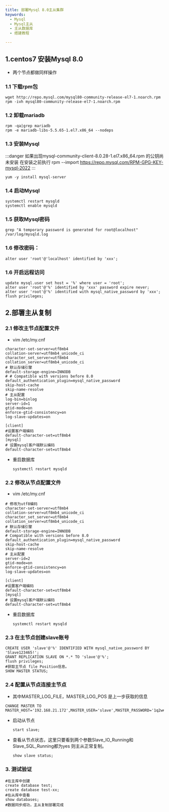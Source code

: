 ```yaml
---
title: 部署Mysql 8.0主从集群
keywords:
  - Mysql
  - Mysql主从
  - 主从数据库
  - 搭建教程

---
```




## 1.centos7 安装Mysql 8.0

* 两个节点都做同样操作

### 1.1 下载rpm包

```shell
wget http://repo.mysql.com/mysql80-community-release-el7-1.noarch.rpm
rpm -ivh mysql80-community-release-el7-1.noarch.rpm
```

### 1.2 卸载mariadb

```shell
rpm -qa|grep mariadb
rpm -e mariadb-libs-5.5.65-1.el7.x86_64 --nodeps
```

### 1.3 安装Mysql

:::danger
如果出现mysql-community-client-8.0.28-1.el7.x86_64.rpm 的公钥尚未安装
在安装之前执行 rpm --import https://repo.mysql.com/RPM-GPG-KEY-mysql-2022
:::

```shell
yum -y install mysql-server
```

### 1.4 启动Mysql

```shell
systemctl restart mysqld
systemctl enable mysqld
```

### 1.5 获取Mysql密码

```shell
grep "A temporary password is generated for root@localhost" /var/log/mysqld.log
```

### 1.6 修改密码：

```shell
alter user 'root'@'localhost' identified by 'xxx';
```

### 1.6 开启远程访问

```shell
update mysql.user set host = '%' where user = 'root';
alter user 'root'@'%' identified by 'xxx' password expire never;
alter user 'root'@'%' identified with mysql_native_password by 'xxx';
flush privileges;
```

## 2.部署主从复制

### 2.1 修改主节点配置文件

* vim /etc/my.cnf


```shell
character-set-server=utf8mb4
collation-server=utf8mb4_unicode_ci
character_set_server=utf8mb4
collation_server=utf8mb4_unicode_ci
# 默认存储引擎
default-storage-engine=INNODB
# # Compatible with versions before 8.0
default_authentication_plugin=mysql_native_password
skip-host-cache
skip-name-resolve
# 主从配置
log-bin=binlog
server-id=1
gtid-mode=on
enforce-gtid-consistency=on
log-slave-updates=on

[client]
#设置客户端编码
default-character-set=utf8mb4
[mysql]
# 设置mysql客户端默认编码
default-character-set=utf8mb4
```

* 重启数据库

  ```shell
  systemctl restart mysqld
  ```

### 2.2 修改从节点配置文件

* vim /etc/my.cnf

```shell
# 修改为utf8编码
character-set-server=utf8mb4
collation-server=utf8mb4_unicode_ci
character_set_server=utf8mb4
collation_server=utf8mb4_unicode_ci
# 默认存储引擎
default-storage-engine=INNODB
# Compatible with versions before 8.0
default_authentication_plugin=mysql_native_password
skip-host-cache
skip-name-resolve
# 主从配置
server-id=2
gtid-mode=on
enforce-gtid-consistency=on
log-slave-updates=on

[client]
#设置客户端编码
default-character-set=utf8mb4
[mysql]
# 设置mysql客户端默认编码
default-character-set=utf8mb4
```

* 重启数据库

  ```shell
  systemctl restart mysqld
  ```

### 2.3 在主节点创建slave账号

```shell
CREATE USER 'slave'@'%' IDENTIFIED WITH mysql_native_password BY 'Slave123465!';
GRANT REPLICATION SLAVE ON *.* TO 'slave'@'%';
flush privileges;
#获取主节点 file Position信息。
SHOW MASTER STATUS;
```

### 2.4 配置从节点连接主节点

* 其中MASTER_LOG_FILE，MASTER_LOG_POS 是上一步获取的信息

```shell
CHANGE MASTER TO MASTER_HOST='192.168.21.172',MASTER_USER='slave',MASTER_PASSWORD='1q2w#e$R',MASTER_PORT=3306,MASTER_LOG_FILE='binlog.000002',MASTER_LOG_POS=820;
```

* 启动从节点

  ```shell
  start slave;
  ```

* 查看从节点状态，这里只要看到两个参数Slave_IO_Running和Slave_SQL_Running都为yes 则主从正常复制。

  ```shell
  show slave status;
  ```

### 3. 测试验证

```shell
#在主库中创建
create database test;
create database test-xx;
#在从库中查看
show databases;
#数据同步成功，主从复制部署完成
```



